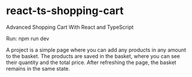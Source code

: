 # react-ts-shopping-cart
Advanced Shopping Cart With React and TypeScript

Run: npm run dev

A project is a simple page where you can add any products in any amount to the basket.
The products are saved in the basket, where you can see their quantity and the total price.
After refreshing the page, the basket remains in the same state.
